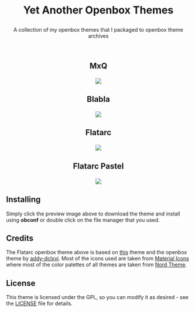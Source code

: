 # <p align="center">Yet Another Openbox Themes</p>
<p align="center">A collection of my openbox themes that I packaged to openbox theme archives</p>
<br>

## <p align="center">MxQ</p>
<p align="center"><a name="top" href="https://raw.githubusercontent.com/owl4ce/Yet-Another-OBT/master/MxQ.obt"><img src="https://raw.githubusercontent.com/owl4ce/Yet-Another-OBT/master/%40assets/mxq.png"></a></p>

## <p align="center">Blabla</p>
<p align="center"><a name="top" href="https://raw.githubusercontent.com/owl4ce/Yet-Another-OBT/master/Blabla.obt"><img src="https://raw.githubusercontent.com/owl4ce/Yet-Another-OBT/master/%40assets/blabla.png"></a></p>

## <p align="center">Flatarc</p>
<p align="center"><a name="top" href="https://raw.githubusercontent.com/owl4ce/Yet-Another-OBT/master/Flatarc.obt"><img src="https://raw.githubusercontent.com/owl4ce/Yet-Another-OBT/master/%40assets/flatarc.png"></a></p>

## <p align="center">Flatarc Pastel</p>
<p align="center"><a name="top" href="https://raw.githubusercontent.com/owl4ce/Yet-Another-OBT/master/Flatarc-Pastel.obt"><img src="https://raw.githubusercontent.com/owl4ce/Yet-Another-OBT/master/%40assets/flatarc-pastel.png"></a></p>

## Installing
Simply click the preview image above to download the theme and install using **obconf** or double click on the file manager that you used.

## Credits
The Flatarc openbox theme above is based on [this](https://www.box-look.org/p/1288470/) theme and the openbox theme by [addy-dclxvi](https://github.com/addy-dclxvi/openbox-theme-collections). Most of the icons used are taken from [Material Icons](https://material.io/resources/icons/) where most of the color palettes of all themes are taken from [Nord Theme](https://www.nordtheme.com/).

## License
This theme is licensed under the GPL, so you can modify it as desired - see the [LICENSE](LICENSE) file for details.

